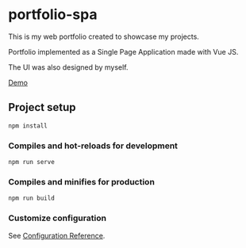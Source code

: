# portfolio-spa

This is my web portfolio created to showcase my projects.

Portfolio implemented as a Single Page Application made with Vue JS.

The UI was also designed by myself.

[Demo](https://SuperStar264.github.io/portfolio/)

## Project setup
```
npm install
```

### Compiles and hot-reloads for development
```
npm run serve
```

### Compiles and minifies for production
```
npm run build
```

### Customize configuration
See [Configuration Reference](https://cli.vuejs.org/config/).
